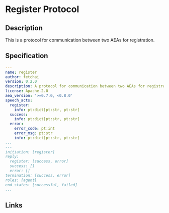 # Register Protocol

## Description

This is a protocol for communication between two AEAs for registration.

## Specification

```yaml
---
name: register
author: fetchai
version: 0.2.0
description: A protocol for communication between two AEAs for registration.
license: Apache-2.0
aea_version: '>=0.7.0, <0.8.0'
speech_acts:
  register:
    info: pt:dict[pt:str, pt:str]
  success:
    info: pt:dict[pt:str, pt:str]
  error:
    error_code: pt:int
    error_msg: pt:str
    info: pt:dict[pt:str, pt:str]
...
---
initiation: [register]
reply:
  register: [success, error]
  success: []
  error: []
termination: [success, error]
roles: {agent}
end_states: [successful, failed]
...
```

## Links